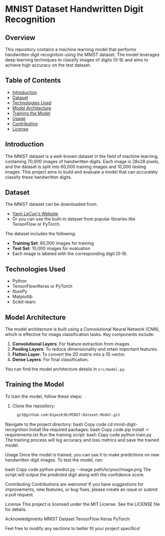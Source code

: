 # MNIST Dataset Handwritten Digit Recognition

## Overview

This repository contains a machine learning model that performs handwritten digit recognition using the MNIST dataset. The model leverages deep learning techniques to classify images of digits (0-9) and aims to achieve high accuracy on the test dataset.

## Table of Contents

- [Introduction](#introduction)
- [Dataset](#dataset)
- [Technologies Used](#technologies-used)
- [Model Architecture](#model-architecture)
- [Training the Model](#training-the-model)
- [Usage](#usage)
- [Contributing](#contributing)
- [License](#license)

## Introduction

The MNIST dataset is a well-known dataset in the field of machine learning, containing 70,000 images of handwritten digits. Each image is 28x28 pixels, and the dataset is split into 60,000 training images and 10,000 testing images. This project aims to build and evaluate a model that can accurately classify these handwritten digits.

## Dataset

The MNIST dataset can be downloaded from:

- [Yann LeCun's Website](http://yann.lecun.com/exdb/mnist/)
- Or you can use the built-in dataset from popular libraries like TensorFlow or PyTorch.

The dataset includes the following:

- **Training Set**: 60,000 images for training
- **Test Set**: 10,000 images for evaluation
- Each image is labeled with the corresponding digit (0-9).

## Technologies Used

- Python
- TensorFlow/Keras or PyTorch
- NumPy
- Matplotlib
- Scikit-learn

## Model Architecture

The model architecture is built using a Convolutional Neural Network (CNN), which is effective for image classification tasks. Key components include:

1. **Convolutional Layers**: For feature extraction from images.
2. **Pooling Layers**: To reduce dimensionality and retain important features.
3. **Flatten Layer**: To convert the 2D matrix into a 1D vector.
4. **Dense Layers**: For final classification.

You can find the model architecture details in `src/model.py`.

## Training the Model

To train the model, follow these steps:

1. Clone the repository:
   ```bash
     git@github.com:Dipesh30/MINST-Dataset-Model.git
Navigate to the project directory:
bash
Copy code
cd mnist-digit-recognition
Install the required packages:
bash
Copy code
pip install -r requirements.txt
Run the training script:
bash
Copy code
python train.py
The training process will log accuracy and loss metrics and save the trained model.

Usage
Once the model is trained, you can use it to make predictions on new handwritten digit images. To test the model, run:

bash
Copy code
python predict.py --image path/to/your/image.png
The script will output the predicted digit along with the confidence score.

Contributing
Contributions are welcome! If you have suggestions for improvements, new features, or bug fixes, please create an issue or submit a pull request.

License
This project is licensed under the MIT License. See the LICENSE file for details.

Acknowledgments
MNIST Dataset
TensorFlow
Keras
PyTorch

Feel free to modify any sections to better fit your project specifics!
